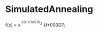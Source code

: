# SimulatedAnnealing
 f(x) = x<sup><sup>-2(x-0.1)<span>&#x2215;</span>(0.9)</sup>2</sup> <span> U+000D7; </span>
